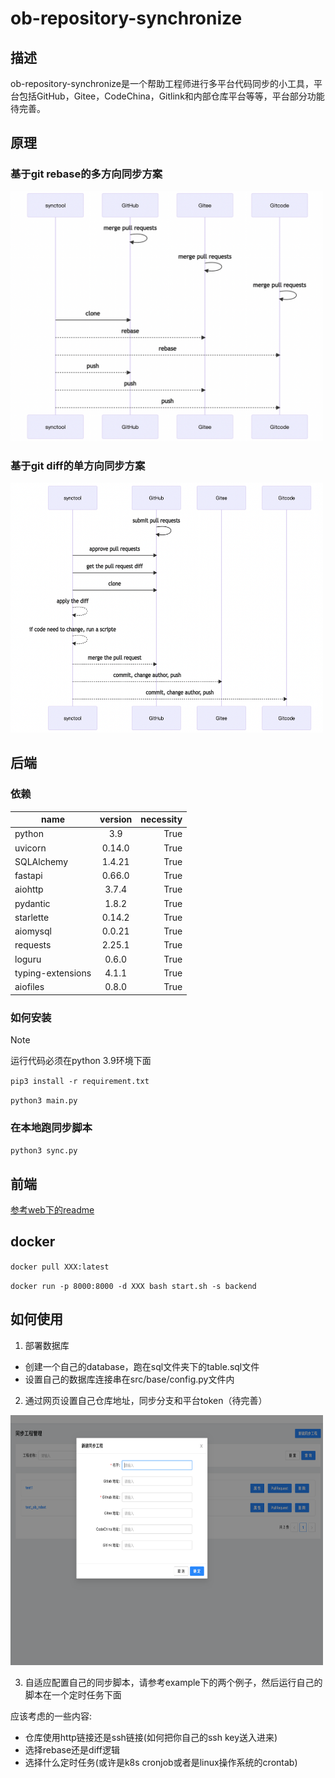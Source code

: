 # ob-repository-synchronize

## 描述

ob-repository-synchronize是一个帮助工程师进行多平台代码同步的小工具，平台包括GitHub，Gitee，CodeChina，Gitlink和内部仓库平台等等，平台部分功能待完善。

## 原理

### 基于git rebase的多方向同步方案

<img src="doc/rebase.png" width="500" height="400">

### 基于git diff的单方向同步方案

<img src="doc/diff.png" width="500" height="400">

## 后端

### 依赖

name|version|necessity
--|:--:|--:
python|3.9|True
uvicorn|0.14.0|True
SQLAlchemy|1.4.21|True
fastapi|0.66.0|True
aiohttp|3.7.4|True
pydantic|1.8.2|True
starlette|0.14.2|True
aiomysql|0.0.21|True
requests|2.25.1|True
loguru|0.6.0|True
typing-extensions|4.1.1|True
aiofiles|0.8.0|True

### 如何安装

> [!NOTE]
> 运行代码必须在python 3.9环境下面

`pip3 install -r requirement.txt`

`python3 main.py`

### 在本地跑同步脚本

`python3 sync.py`

## 前端

[参考web下的readme](web/README.md)

## docker

`docker pull XXX:latest`

`docker run -p 8000:8000 -d XXX bash start.sh -s backend`

## 如何使用

1. 部署数据库

- 创建一个自己的database，跑在sql文件夹下的table.sql文件
- 设置自己的数据库连接串在src/base/config.py文件内

2. 通过网页设置自己仓库地址，同步分支和平台token（待完善）

<img src="doc/website.png" width="500" height="400">

3. 自适应配置自己的同步脚本，请参考example下的两个例子，然后运行自己的脚本在一个定时任务下面

应该考虑的一些内容:

- 仓库使用http链接还是ssh链接(如何把你自己的ssh key送入进来)
- 选择rebase还是diff逻辑
- 选择什么定时任务(或许是k8s cronjob或者是linux操作系统的crontab)
